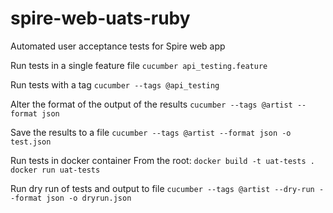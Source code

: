 # spire-web-uats-ruby
Automated user acceptance tests for Spire web app

Run tests in a single feature file
`cucumber api_testing.feature`

Run tests with a tag
`cucumber --tags @api_testing`

Alter the format of the output of the results
`cucumber --tags @artist --format json`

Save the results to a file
`cucumber --tags @artist --format json -o test.json`

Run tests in docker container
From the root: 
`docker build -t uat-tests .`
`docker run uat-tests`

Run dry run of tests and output to file
`cucumber --tags @artist --dry-run --format json -o dryrun.json`